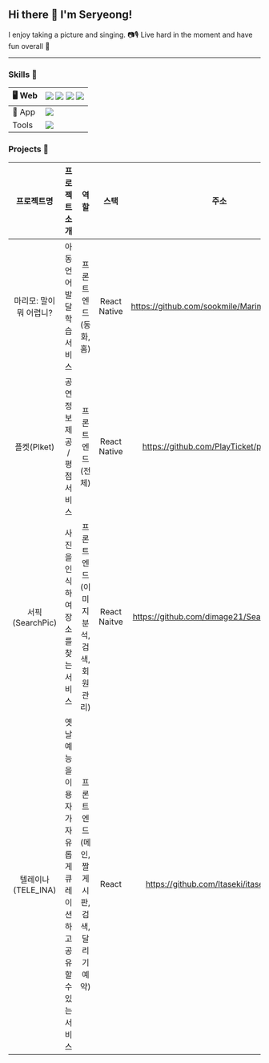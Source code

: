 ## Hi there 👋 I'm Seryeong! 

I enjoy taking a picture and singing. 📷🎙
Live hard in the moment and have fun overall 🤸

---

### Skills 🦾
|🖥 Web|<img src="https://img.shields.io/badge/Javascript-F7DF1E?style=flat-square&logo=Javascript&logoColor=white"/> <img src="https://img.shields.io/badge/React-61DAFB?style=flat-square&logo=React&logoColor=white"/> <img src="https://img.shields.io/badge/Typescript-1976d2?style=flat-square&logo=Typescript&logoColor=white"/> <img src="https://img.shields.io/badge/Redux-764abc?style=flat-square&logo=Redux&logoColor=white"/>|
|--|------|
|📱 App|<img src="https://img.shields.io/badge/ReactNative-61DAFB?style=flat-square&logo=React&logoColor=white"/>|
|Tools|<img src="https://img.shields.io/badge/Git-F05032?style=flat-square&logo=Git&logoColor=white"/>|


### Projects 🤸‍
|프로젝트명|프로젝트 소개|역할|스택|주소|
|:-------:|:---------:|:--:|:--:|:--:|
|마리모: 말이 뭐 어렵니?|아동 언어 발달 학습 서비스|프론트엔드(동화, 홈)|React Native|https://github.com/sookmile/Marimo_front_dev|
|플켓(Plket)|공연 정보 제공 / 평점 서비스|프론트엔드(전체)|React Native|https://github.com/PlayTicket/plket_front|
|서픽(SearchPic)|사진을 인식하여 장소를 찾는 서비스|프론트엔드(이미지 분석, 검색, 회원 관리)|React Naitve|https://github.com/dimage21/SearchPic_front|
|텔레이나(TELE_INA)|옛날 예능을 이용자가 자유롭게 큐레이션하고 공유할 수 있는 서비스|프론트엔드(메인, 짤 게시판, 검색, 달리기 예약)|React|https://github.com/Itaseki/itaseki-front|
